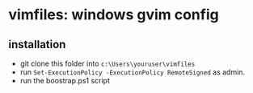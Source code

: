 # vimfiles: windows gvim config

## installation

* git clone this folder into `c:\Users\youruser\vimfiles`
* run `Set-ExecutionPolicy -ExecutionPolicy RemoteSigned` as admin.
* run the boostrap.ps1 script

